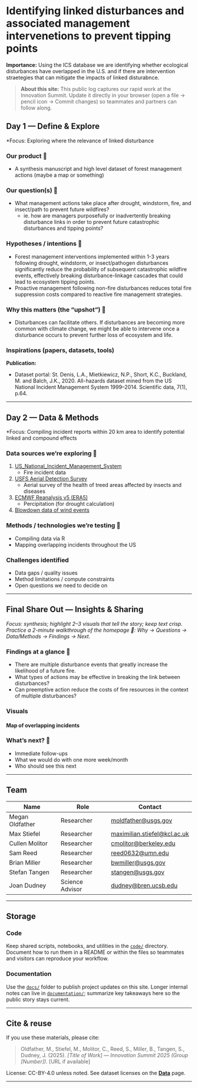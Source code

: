 # Identifying linked disturbances and associated management intervenetions to prevent tipping points

<!-- =========================================================
HERO (Swap hero.jpg, title, strapline, and the three links)
========================================================= -->

**Importance:** Using the ICS database we are identifying whether ecological disturbances have overlapped in the U.S. and if there are intervention straetegies that can mitigate the impacts of linked disturabnce.

> **About this site:** This public log captures our rapid work at the Innovation Summit. Update it directly in your browser (open a file → pencil icon → Commit changes) so teammates and partners can follow along.

<!-- 

## How to use this page (for the team)
- **Edit this file:** `docs/index.md` → ✎ → change text → **Commit changes**.
- **Add images:** upload to `docs/assets/` and reference like `assets/your_file.png`.
- Keep **text short** and **visuals first**. Think “slide captions,” not essays.

-->

## Day 1 — Define & Explore
*Focus: Exploring where the relevance of linked disturbance

### Our product 📣
- A synthesis manuscript and high level dataset of forest management actions (maybe a map or something)

### Our question(s) 📣
- What management actions take place after drought, windstorm, fire, and insect/path to prevent future wildfires?
  - ie. how are managers purposefully or inadvertently breaking disturbance links in order to prevent future catastrophic disturbances and tipping points?

### Hypotheses / intentions 📣
- Forest management interventions implemented within 1-3 years following drought, windstorm, or insect/pathogen disturbances significantly reduce the probability of subsequent catastrophic wildfire events, effectively breaking disturbance-linkage cascades that could lead to ecosystem tipping points.
- Proactive management following non-fire disturbances reduces total fire suppression costs compared to reactive fire management strategies.

### Why this matters (the “upshot”) 📣
- Disturbances can facilitate others. If disturbances are becoming more common with climate change, we might be able to intervene once a disturbance occurs to prevent further loss of ecosystem and life.

### Inspirations (papers, datasets, tools)
**Publication:**
- Dataset portal: St. Denis, L.A., Mietkiewicz, N.P., Short, K.C., Buckland, M. and Balch, J.K., 2020. All-hazards dataset mined from the US National Incident Management System 1999–2014. Scientific data, 7(1), p.64.

---

## Day 2 — Data & Methods
*Focus: Compiling incident reports within 20 km area to identify potential linked and compound effects

### Data sources we’re exploring 📣
<!-- EDIT: Link each source; add size/notes if relevant. -->
1. [US_National_Incident_Management_System](https://figshare.com/articles/dataset/All-hazards_dataset_mined_from_the_US_National_Incident_Management_System_1999-2020/19858927/3)
    - Fire incident data
1. [USFS Aerial Detection Survey](https://www.fs.usda.gov/science-technology/data-tools-products/fhp-mapping-reporting/detection-surveys)
    - Aerial survey of the health of treed areas affected by insects and diseases
1. [ECMWF Reanalysis v5 (ERA5)](https://www.ecmwf.int/en/forecasts/dataset/ecmwf-reanalysis-v5)
    - Percipitation (for drought calculation)
1. [Blowdown data of wind events](https://landfire.gov/disturbance/annualdisturbance)

### Methods / technologies we’re testing 📣
- Compiling data via R
- Mapping overlapping incidents throughout the US

### Challenges identified
- Data gaps / quality issues
- Method limitations / compute constraints
- Open questions we need to decide on

---

## Final Share Out — Insights & Sharing
*Focus: synthesis; highlight 2–3 visuals that tell the story; keep text crisp. Practice a 2-minute walkthrough of the homepage 📣: Why → Questions → Data/Methods → Findings → Next.*

### Findings at a glance 📣
<!-- EDIT: 2–4 bullets, each a headline in plain language with a number if possible. -->

- There are multiple disturbance events that greatly increase the likelihood of a future fire. 
- What types of actions may be effective in breaking the link between disturbances?
- Can preemptive action reduce the costs of fire resources in the context of multiple disturbances?

### Visuals
#### Map of overlapping incidents
<!-- EDIT: Swap visuals; prioritize clarity.

![]()
*Visual 1.* .

![Supporting panels for key insights](assets/hull_panels.png)
[Raw photo location: hull_panels.png](https://github.com/CU-ESIIL/management-practices-prevent-thresholds-innovation-summit-2025__17/blob/main/docs/assets/hull_panels.png)
*Visual 2.* Use a complementary panel, collage, or set of snapshots that reinforces supporting evidence.

![Complementary result figure placeholder](assets/main_result.png)
[Raw photo location: main_result.png](https://github.com/CU-ESIIL/management-practices-prevent-thresholds-innovation-summit-2025__17/blob/main/docs/assets/main_result.png)
*Visual 3.* Highlight an additional visual that captures a secondary insight or next step.
 
-->

### What’s next? 📣
- Immediate follow-ups
- What we would do with one more week/month
- Who should see this next

---

## Team
| Name | Role | Contact | 
|------|------|---------|
| Megan Oldfather | Researcher | moldfather@usgs.gov | 
| Max Stiefel | Researcher | maximilian.stiefel@kcl.ac.uk | 
| Cullen Molitor | Researcher | cmolitor@berkeley.edu | 
| Sam Reed | Researcher | reed0632@umn.edu | 
| Brian Miller | Researcher | bwmiller@usgs.gov | 
| Stefan Tangen | Researcher | stangen@usgs.gov | 
| Joan Dudney | Science Advisor | dudney@bren.ucsb.edu | 

---

## Storage

### Code
Keep shared scripts, notebooks, and utilities in the [`code/`](https://github.com/CU-ESIIL/management-practices-prevent-thresholds-innovation-summit-2025__17/tree/main/code) directory. Document how to run them in a README or within the files so teammates and visitors can reproduce your workflow.

### Documentation
Use the [`docs/`](https://github.com/CU-ESIIL/management-practices-prevent-thresholds-innovation-summit-2025__17/tree/main/docs) folder to publish project updates on this site. Longer internal notes can live in [`documentation/`](https://github.com/CU-ESIIL/management-practices-prevent-thresholds-innovation-summit-2025__17/tree/main/documentation); summarize key takeaways here so the public story stays current.

---

## Cite & reuse
If you use these materials, please cite:

> Oldfather, M., Stiefel, M., Molitor, C., Reed, S., Miller, B., Tangen, S., Dudney, J. (2025). *[Title of Work] — Innovation Summit 2025 (Group [Number]).* [URL if available]

License: CC-BY-4.0 unless noted. See dataset licenses on the **[Data](data.md)** page.

---

<!-- EDIT HINTS
- Upload images to docs/assets/ and reference as assets/filename.png
- Keep images ~1200 px wide; avoid >5–8 MB per file.
- Use short, active sentences; this is a scrolling “slide deck.”
- Update this page at least once per day during the sprint.
-->
